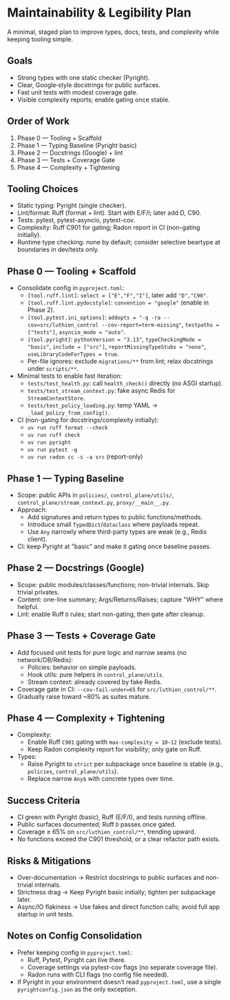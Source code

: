 # Maintainability & Legibility Plan

A minimal, staged plan to improve types, docs, tests, and complexity while keeping tooling simple.

## Goals

- Strong types with one static checker (Pyright).
- Clear, Google‑style docstrings for public surfaces.
- Fast unit tests with modest coverage gate.
- Visible complexity reports; enable gating once stable.

## Order of Work

1. Phase 0 — Tooling + Scaffold
2. Phase 1 — Typing Baseline (Pyright basic)
3. Phase 2 — Docstrings (Google) + lint
4. Phase 3 — Tests + Coverage Gate
5. Phase 4 — Complexity + Tightening

## Tooling Choices

- Static typing: Pyright (single checker).
- Lint/format: Ruff (format + lint). Start with E/F/I; later add D, C90.
- Tests: pytest, pytest-asyncio, pytest-cov.
- Complexity: Ruff C901 for gating; Radon report in CI (non-gating initially).
- Runtime type checking: none by default; consider selective beartype at boundaries in dev/tests only.

## Phase 0 — Tooling + Scaffold

- Consolidate config in `pyproject.toml`:
  - `[tool.ruff.lint]`: `select = ["E","F","I"]`, later add `"D","C90"`.
  - `[tool.ruff.lint.pydocstyle]`: `convention = "google"` (enable in Phase 2).
  - `[tool.pytest.ini_options]`: `addopts = "-q -ra --cov=src/luthien_control --cov-report=term-missing"`, `testpaths = ["tests"]`, `asyncio_mode = "auto"`.
  - `[tool.pyright]`: `pythonVersion = "3.13"`, `typeCheckingMode = "basic"`, `include = ["src"]`, `reportMissingTypeStubs = "none"`, `useLibraryCodeForTypes = true`.
  - Per-file ignores: exclude `migrations/**` from lint; relax docstrings under `scripts/**`.
- Minimal tests to enable fast iteration:
  - `tests/test_health.py`: call `health_check()` directly (no ASGI startup).
  - `tests/test_stream_context.py`: fake async Redis for `StreamContextStore`.
  - `tests/test_policy_loading.py`: temp YAML → `_load_policy_from_config()`.
- CI (non-gating for docstrings/complexity initially):
  - `uv run ruff format --check`
  - `uv run ruff check`
  - `uv run pyright`
  - `uv run pytest -q`
  - `uv run radon cc -s -a src` (report-only)

## Phase 1 — Typing Baseline

- Scope: public APIs in `policies/`, `control_plane/utils/`, `control_plane/stream_context.py`, `proxy/__main__.py`.
- Approach:
  - Add signatures and return types to public functions/methods.
  - Introduce small `TypedDict`/`dataclass` where payloads repeat.
  - Use `Any` narrowly where third-party types are weak (e.g., Redis client).
- CI: keep Pyright at "basic" and make it gating once baseline passes.

## Phase 2 — Docstrings (Google)

- Scope: public modules/classes/functions; non-trivial internals. Skip trivial privates.
- Content: one-line summary; Args/Returns/Raises; capture "WHY" where helpful.
- Lint: enable Ruff `D` rules; start non-gating, then gate after cleanup.

## Phase 3 — Tests + Coverage Gate

- Add focused unit tests for pure logic and narrow seams (no network/DB/Redis):
  - Policies: behavior on simple payloads.
  - Hook utils: pure helpers in `control_plane/utils`.
  - Stream context: already covered by fake Redis.
- Coverage gate in CI: `--cov-fail-under=65` for `src/luthien_control/**`.
- Gradually raise toward ~80% as suites mature.

## Phase 4 — Complexity + Tightening

- Complexity:
  - Enable Ruff `C901` gating with `max-complexity = 10–12` (exclude tests).
  - Keep Radon complexity report for visibility; only gate on Ruff.
- Types:
  - Raise Pyright to `strict` per subpackage once baseline is stable (e.g., `policies`, `control_plane/utils`).
  - Replace narrow `Any`s with concrete types over time.

## Success Criteria

- CI green with Pyright (basic), Ruff (E/F/I), and tests running offline.
- Public surfaces documented; Ruff `D` passes once gated.
- Coverage ≥ 65% on `src/luthien_control/**`, trending upward.
- No functions exceed the C901 threshold, or a clear refactor path exists.

## Risks & Mitigations

- Over-documentation → Restrict docstrings to public surfaces and non-trivial internals.
- Strictness drag → Keep Pyright basic initially; tighten per subpackage later.
- Async/IO flakiness → Use fakes and direct function calls; avoid full app startup in unit tests.

## Notes on Config Consolidation

- Prefer keeping config in `pyproject.toml`:
  - Ruff, Pytest, Pyright can live there.
  - Coverage settings via pytest-cov flags (no separate coverage file).
  - Radon runs with CLI flags (no config file needed).
- If Pyright in your environment doesn’t read `pyproject.toml`, use a single `pyrightconfig.json` as the only exception.
